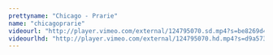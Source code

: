 ```yaml
---
prettyname: "Chicago - Prarie"
name: "chicagoprarie"
videourl: "http://player.vimeo.com/external/124795070.sd.mp4?s=be8269d44e62829adac654d79a93aeeb&profile_id=112"
videourlhd: "http://player.vimeo.com/external/124795070.hd.mp4?s=d9a57345f679718c520bff915c544258&profile_id=113"
---
```


